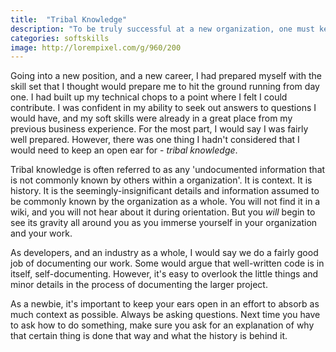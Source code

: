 ```yaml
---
title:  "Tribal Knowledge"
description: "To be truly successful at a new organization, one must keep an open ear to oft-guarded tribal knowledge."
categories: softskills
image: http://lorempixel.com/g/960/200
---
```

Going into a new position, and a new career, I had prepared myself with the skill set that I thought would prepare me to hit the ground running from day one. I had built up my technical chops to a point where I felt I could contribute. I was confident in my ability to seek out answers to questions I would have, and my soft skills were already in a great place from my previous business experience. For the most part, I would say I was fairly well prepared. However, there was one thing I hadn't considered that I would need to keep an open ear for - _tribal knowledge_.

Tribal knowledge is often referred to as any 'undocumented information that is not commonly known by others within a organization'. It is context. It is history. It is the seemingly-insignificant details and information assumed to be commonly known by the organization as a whole. You will not find it in a wiki, and you will not hear about it during orientation. But you _will_ begin to see its gravity all around you as you immerse yourself in your organization and your work.

As developers, and an industry as a whole, I would say we do a fairly good job of documenting our work. Some would argue that well-written code is in itself, self-documenting. However, it's easy to overlook the little things and minor details in the process of documenting the larger project.

As a newbie, it's important to keep your ears open in an effort to absorb as much context as possible. Always be asking questions. Next time you have to ask how to do something, make sure you ask for an explanation of why that certain thing is done that way and what the history is behind it.
